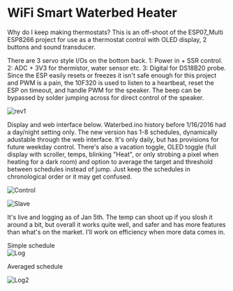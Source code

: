 # WiFi Smart Waterbed Heater
Why do I keep making thermostats?  This is an off-shoot of the ESP07_Multi ESP8266 project for use as a thermostat control with OLED display, 2 buttons and sound transducer.

There are 3 servo style I/Os on the bottom back. 1: Power in + SSR control. 2: ADC + 3V3 for thermistor, water sensor etc. 3: Digital for DS18B20 probe.  Since the ESP easily resets or freezes it isn't safe enough for this project and PWM is a pain, the 10F320 is used to  listen to a heartbeat, reset the ESP on timeout, and handle PWM for the speaker.  The beep can be bypassed by solder jumping across for direct control of the speaker.  

![rev1](http://www.curioustech.net/images/waterbedr1.png)

Display and web interface below.  Waterbed.ino history before 1/16/2016 had a day/night setting only.  The new version has 1-8 schedules, dynamically adustable through the web interface.  It's only daily, but has provisions for future weekday control.  There's also a vacation toggle, OLED toggle (full display with scroller, temps, blinking "Heat", or only strobing a pixel when heating for a dark room) and option to average the target and threshold between schedules instead of jump.  Just keep the schedules in chronological order or it may get confused.  

![Control](http://curioustech.net/images/wb_ui2.png)


![Slave](http://curioustech.net/images/wb_slave.png)


It's live and logging as of Jan 5th.  The temp can shoot up if you slosh it around a bit, but overall it works quite well, and safer and has more features than what's on the market.  I'll work on efficiency when more data comes in.  

Simple schedule  
![Log](http://curioustech.net/images/wb_hist1.png)

Averaged schedule 

![Log2](http://curioustech.net/images/wb_hist.png)
